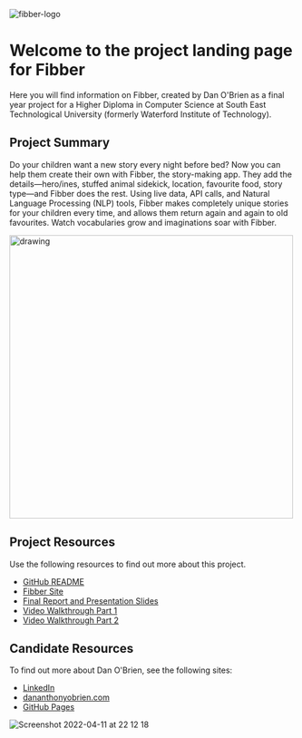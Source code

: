 ![fibber-logo](https://user-images.githubusercontent.com/59654922/163883022-48e42b0f-3491-49b7-badd-9a5fcfbf1d94.png)


# Welcome to the project landing page for Fibber

Here you will find information on Fibber, created by Dan O'Brien as a final year project for a Higher Diploma in Computer Science at South East Technological University (formerly Waterford Institute of Technology). 

## Project Summary
Do your children want a new story every night before bed? Now you can help them create their own with Fibber, the story-making app. They add the details—hero/ines, stuffed animal sidekick, location, favourite food, story type—and Fibber does the rest. Using live data, API calls, and Natural Language Processing (NLP) tools, Fibber makes completely unique stories for your children every time, and allows them return again and again to old favourites. Watch vocabularies grow and imaginations soar with Fibber.

<img src="https://user-images.githubusercontent.com/59654922/163883060-9d6d8b61-8217-4a02-be4e-e62d8c10a849.png" alt="drawing" width="500"/>
  

## Project Resources
Use the following resources to find out more about this project.
- [GitHub README](https://github.com/dananthonyobrien/fibber/blob/development/Edgeworth/README.md)
- [Fibber Site](https://fibbergenerator.herokuapp.com/)
- [Final Report and Presentation Slides](https://drive.google.com/drive/folders/1FRJE1gv_9lMXzTG7sXODYxSdu_NJcvNn?usp=sharing)
- [Video Walkthrough Part 1](https://youtu.be/kD9r_L6_0CI)
- [Video Walkthrough Part 2](https://youtu.be/Ly_udEo1tdk)

## Candidate Resources
To find out more about Dan O'Brien, see the following sites:
- [LinkedIn](https://www.linkedin.com/in/dan-a-o-brien/)
- [dananthonyobrien.com](https://dananthonyobrien.com/)
- [GitHub Pages](https://dananthonyobrien.github.io/site/)

![Screenshot 2022-04-11 at 22 12 18](https://user-images.githubusercontent.com/59654922/164088241-dea1f2ad-5702-4173-a55b-a04f5f226199.png)

